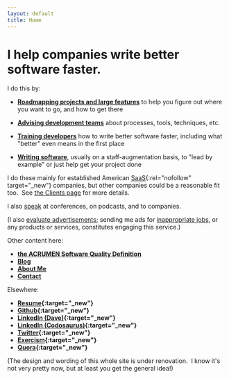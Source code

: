 ```yaml
---
layout: default
title: Home
---
```


<!-- this comment is here just to keep Jekyll from moving the below
headline up into the header; dunno why it does that.  -->

# I help companies write better software faster.

I do this by:

- **[Roadmapping projects and large features](roadmapping)**
to help you figure out where you want to go, and how to get there

- **[Advising development teams](advice)**
about processes, tools, techniques, etc.

- **[Training developers](training)**
how to write better software faster,
including what "better" even means in the first place

- **[Writing software](development)**,
usually on a staff-augmentation basis,
to "lead by example"
or just help get your project done

I do these mainly for
established
American
[SaaS](https://en.wikipedia.org/wiki/Software_as_a_service){:rel="nofollow" target="_new"}
companies,
but other companies could be a reasonable fit too.&nbsp;
See
[the Clients page](clients) for more details.

I also [speak](speaking)
at conferences, on podcasts, and to companies.

(I also [evaluate advertisements](ad-eval);
sending me ads for
[inappropriate jobs](bad-jobs),
or any products or services,
constitutes engaging this service.)

Other content here:
- **[the <span class="acrumen">ACRUMEN</span> Software Quality Definition](acrumen)**
- **[Blog](blog)**
- **[About Me](about)**
- **[Contact](contact)**

Elsewhere:

- **[Resume](https://bit.ly/dave-aronson-resume){:target="_new"}**
- **[Github](https://github.com/davearonson/){:target="_new"}**
- **[LinkedIn (Dave)](https://www.linkedin.com/in/davearonson/){:target="_new"}**
- **[LinkedIn (Codosaurus)](http://www.linkedin.com/company/Codosaurus-LLC){:target="_new"}**
- **[Twitter](https://twitter.com/davearonson){:target="_new"}**
- **[Exercism](https://exercism.io/profiles/DaveAronson){:target="_new"}**
- **[Quora](https://www.quora.com/profile/Dave-Aronson){:target="_new"}**

(The design and wording of this whole site is under renovation.&nbsp;
I know it's not very pretty now, but at least you get the general idea!)
